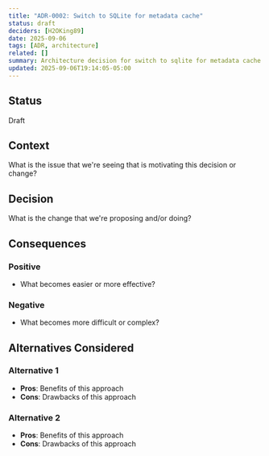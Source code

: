 ```yaml
---
title: "ADR-0002: Switch to SQLite for metadata cache"
status: draft
deciders: [H2OKing89]
date: 2025-09-06
tags: [ADR, architecture]
related: []
summary: Architecture decision for switch to sqlite for metadata cache.
updated: 2025-09-06T19:14:05-05:00
---
```


## Status

Draft

## Context

What is the issue that we're seeing that is motivating this decision or change?

## Decision

What is the change that we're proposing and/or doing?

## Consequences

### Positive

- What becomes easier or more effective?

### Negative

- What becomes more difficult or complex?

## Alternatives Considered

### Alternative 1

- **Pros**: Benefits of this approach
- **Cons**: Drawbacks of this approach

### Alternative 2

- **Pros**: Benefits of this approach
- **Cons**: Drawbacks of this approach
